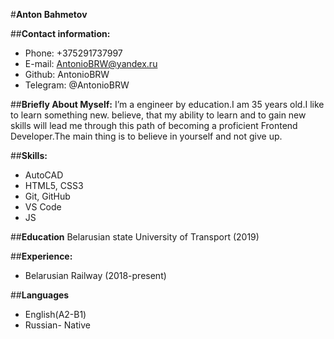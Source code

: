 #**Anton Bahmetov**

##**Contact information:**
 - Phone: +375291737997 
 - E-mail: AntonioBRW@yandex.ru 
 - Github: AntonioBRW 
 - Telegram: @AntonioBRW

##**Briefly About Myself:**
I’m a engineer by education.I am 35 years old.I like to learn something new. believe, that my ability to learn and to gain new skills will lead me through this path of becoming a proficient Frontend Developer.The main thing is to believe in yourself and not give up.

##**Skills:**
 - AutoCAD
 - HTML5, CSS3
 - Git, GitHub
 - VS Code
 - JS

##**Education**
 Belarusian state University of Transport (2019)

##**Experience:**
- Belarusian Railway (2018-present)

##**Languages**
- English(A2-B1)
- Russian- Native


